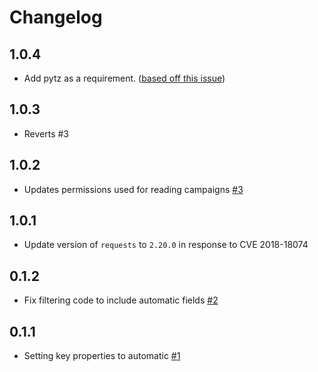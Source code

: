 # Changelog

## 1.0.4
  * Add pytz as a requirement. ([based off this issue](https://github.com/singer-io/tap-sendgrid/issues/9))

## 1.0.3
  * Reverts #3

## 1.0.2
  * Updates permissions used for reading campaigns [#3](https://github.com/singer-io/tap-sendgrid/pull/3)

## 1.0.1
  * Update version of `requests` to `2.20.0` in response to CVE 2018-18074

## 0.1.2
  * Fix filtering code to include automatic fields [#2](https://github.com/singer-io/tap-sendgrid/pull/2)

## 0.1.1
  * Setting key properties to automatic [#1](https://github.com/singer-io/tap-sendgrid/pull/1)
